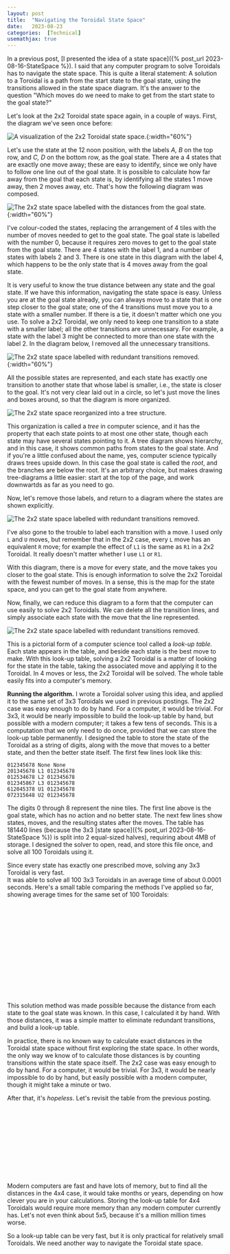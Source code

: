 ```yaml
---
layout: post
title:  "Navigating the Toroidal State Space"
date:   2023-08-23
categories:  [Technical]
usemathjax: true
---
```

<style>
table
{
    max-width: 0px;
    margin-left:auto; 
    margin-right:auto;  
}
</style>
In a previous post, [I presented the idea of a state space]({% post_url 2023-08-16-StateSpace %}).  I said that any computer program to solve Toroidals has to navigate the state space.  This is quite a literal statement: A solution to a Toroidal is a path from the start state to the goal state, using the transitions allowed in the state space diagram.  It's the answer to the question "Which moves do we need to make to get from the start state to the goal state?"  

Let's look at the 2x2 Toroidal state space again, in a couple of ways.  First, the diagram we've seen once before:

![A visualization of the 2x2 Toroidal state space.](/TImages/2x2_StateSpace.png){:width="60%"}

Let's use the state at the 12 noon position, with the labels *A, B* on the top row, and *C, D* on the bottom row,  as the goal state.  There are a 4 states that are exactly one move away; these are easy to identify, since we only have to follow one line out of the goal state.  It is possible to calculate how far away from the goal that each state is, by identifying all the states 1 move away, then 2 moves away, etc.  That's how the following diagram was composed.

![The 2x2 state space labelled with the distances from the goal state. ](/TImages/2x2_PathLength.png){:width="60%"}

I've colour-coded the states, replacing the arrangement of 4 tiles with the number of moves needed to get to the goal state.  The goal state is labelled with the number 0, because it requires zero moves to get to the goal state from the goal state.  There are 4 states with the label 1, and a number of states with labels 2 and 3.  There is one state in this diagram with the label 4, which happens to be the only state that is 4 moves away from the goal state.

It is very useful to know the true distance between any state and the goal state.  If we have this information, navigating the state space is easy.  Unless you are at the goal state already, you can always move to a state that is one step closer to the goal state; one of the 4 transitions must move you to a state with a smaller number.  If there is a tie, it doesn't matter which one you use.  To solve a 2x2 Toroidal, we only need to keep one transition to a state with a smaller label; all the other transitions are unnecessary.
For example, a state with the label 3 might be connected to more than one state with the label 2. In the diagram below, I removed all the unnecessary transitions.    

![The 2x2 state space labelled with redundant transitions removed. ](/TImages/2x2_PathLengthPruned.png){:width="60%"}

All the possible states are represented, and each state has exactly one transition to another state that whose label is smaller, i.e., the state is closer to the goal.  It's not very clear laid out in a circle, so let's just move the lines and boxes around, so that the diagram is more organized.

![The 2x2 state space reorganized into a tree structure. ](/TImages/2x2_PathLengthPrunedTree.png)

This organization is called a *tree* in computer science, and it has the property that each state points to at most one other state, though each state may have several states pointing to it.  A tree diagram shows hierarchy, and in this case, it shows common paths from states to the goal state.  And if you're a little confused about the name, yes, computer science typically draws trees upside down.  In this case the goal state is called the *root*, and the branches are below the root.  It's an arbitrary choice, but makes drawing tree-diagrams a little easier: start at the top of the page, and work downwartds as far as you need to go.

Now, let's remove those labels, and return to a diagram where the states are shown explicitly.

![The 2x2 state space labelled with redundant transitions removed. ](/TImages/2x2_StateSpacePrunedTree.png)

I've also gone to the trouble to label each transition with a move.   I used only `L` and `U` moves, but remember that in the 2x2 case, every `L` move has an equivalent `R` move; for example the effect of `L1` is the same as `R1` in a 2x2 Toroidal.  It really doesn't matter whether I use `L1` or `R1`.

With this diagram, there is a move for every state, and the move takes you closer to the goal state.  This is enough information to solve the 2x2 Toroidal with the fewest number of moves.  In a sense, this is the map for the state space, and you can get to the goal state from anywhere.

Now, finally, we can reduce this diagram to a form that the computer can use easily to solve 2x2 Toroidals.  We can delete all the transition lines, and simply associate each state with the move that the line represented.  

![The 2x2 state space labelled with redundant transitions removed. ](/TImages/2x2_SolutionTable.png)

This is a pictorial form of a computer science tool called a *look-up table.*  Each state appears in the table, and beside each state is the best move to make.  With this look-up table, solving a 2x2 Toroidal is a matter of looking for the state in the table, taking the associated move and applying it to the Toroidal.  In 4 moves or less, the 2x2 Toroidal will be solved.  The whole table easily fits into a computer's memory.

**Running the algorithm.**  I wrote a Toroidal solver using this idea, and applied it to the same set of 3x3 Toroidals we used in previous postings.  The 2x2 case was easy enough to do by hand.  For a computer, it would be trivial.
For 3x3, it would be nearly impossible to build the look-up table by hand, but possible with a modern computer; it takes a few tens of seconds.  This is a computation that we only need to do once, provided that we can store the look-up table permanently.  I designed the table to store the state of the Toroidal as a string of digits, along with the move that moves to a better state, and then the better state itself.  The first few lines look like this:

    012345678 None None
    201345678 L1 012345678
    012534678 L2 012345678
    012345867 L3 012345678
    612045378 U1 012345678
    072315648 U2 012345678

The digits 0 through 8 represent the nine tiles.
The first line above is the goal state, which has no action and no better state.  The next few lines show states, moves, and the resulting states after the moves.  The table has 181440 lines (because the 3x3 [state space]({% post_url 2023-08-16-StateSpace %}) is split into 2 equal-sized halves), requiring about 4MB of storage.  I designed the solver to open, read, and store this file once, and solve all 100 Toroidals using it.  

Since every state has exactly one prescribed move, solving any 3x3 Toroidal is very fast.  
It was able to solve all 100 3x3 Toroidals in an average time of about 0.0001 seconds.  Here's a small table comparing the methods I've applied so far, showing average times for the same set of 100 Toroidals:

|               | 3x3 Average Time  |
|:--------------|----------:|
| Simple IDS    |   *322s*  |
| Enhanced IDS  |   12.6s   |
| Look-up Table |   0.0001s  |


This solution method was made possible because the distance from each state to the goal state was known.  In this case, I calculated it by hand.  With those distances, it was a simple matter to eliminate redundant transitions, and build a look-up table.

In practice, there is no known way to calculate exact distances in the Toroidal state space without first exploring the state space.  In other words, the only way we know of to calculate those distances is by counting transitions within the state space itself.  The 2x2 case was easy enough to do by hand.  For a computer, it would be trivial.  For 3x3, it would be nearly impossible to do by hand, but easily possible with a modern computer, though it might take a minute or two.  

After that, it's *hopeless*. Let's revisit the table from the previous posting.

| Rows | Columns | Number of States |
|--:|--:|--:|
| 2 | 2 |  4! = 24 |
| 3 | 3 |  9! = 362880 |
| 4 | 4 | 16! = 20922789888000 |
| 5 | 5 | 25! = 15511210043330985984000000 |

Modern computers are fast and have lots of memory, but to find all the distances in the 4x4 case, it would take months or years, depending on how clever you are in your calculations.  Storing the look-up table for 4x4 Toroidals would require more memory than any modern computer currently has.  Let's not even think about 5x5, because it's a million million times worse.

So a look-up table can be very fast, but it is only practical for relatively small Toroidals.  We need another way to navigate the Toroidal state space.
